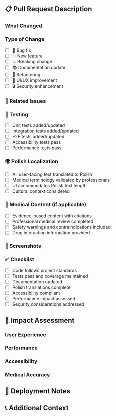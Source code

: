 ## 📋 Pull Request Description

### What Changed
<!-- Brief description of what this PR accomplishes -->

### Type of Change
- [ ] 🐛 Bug fix
- [ ] ✨ New feature
- [ ] 💥 Breaking change
- [ ] 📚 Documentation update
- [ ] 🔄 Refactoring
- [ ] 🎨 UI/UX improvement
- [ ] 🔒 Security enhancement

### 🔗 Related Issues
<!-- Link to related issues, e.g., Closes #123 -->

### 🧪 Testing
- [ ] Unit tests added/updated
- [ ] Integration tests added/updated
- [ ] E2E tests added/updated
- [ ] Accessibility tests pass
- [ ] Performance tests pass

### 🌍 Polish Localization
- [ ] All user-facing text translated to Polish
- [ ] Medical terminology validated by professionals
- [ ] UI accommodates Polish text length
- [ ] Cultural context considered

### 🏥 Medical Content (if applicable)
- [ ] Evidence-based content with citations
- [ ] Professional medical review completed
- [ ] Safety warnings and contraindications included
- [ ] Drug interaction information provided

### 📸 Screenshots
<!-- Add screenshots for UI changes -->

### ✅ Checklist
- [ ] Code follows project standards
- [ ] Tests pass and coverage maintained
- [ ] Documentation updated
- [ ] Polish translations complete
- [ ] Accessibility compliant
- [ ] Performance impact assessed
- [ ] Security considerations addressed

## 🎯 Impact Assessment

### User Experience
<!-- How does this change affect users? -->

### Performance
<!-- Any performance implications? -->

### Accessibility
<!-- Accessibility improvements or considerations? -->

### Medical Accuracy
<!-- Any medical content changes reviewed? -->

## 🔄 Deployment Notes
<!-- Any special deployment considerations? -->

## 📞 Additional Context
<!-- Any additional information reviewers should know? -->